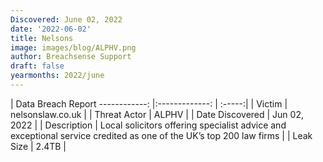 ```yaml
---
Discovered: June 02, 2022
date: '2022-06-02'
title: Nelsons
image: images/blog/ALPHV.png
author: Breachsense Support
draft: false
yearmonths: 2022/june
---
```



| Data Breach Report
------------:   |:-------------:    | :-----:|
| Victim    | nelsonslaw.co.uk      | 
| Threat Actor    | ALPHV      | 
| Date Discovered    | Jun 02, 2022      | 
| Description    | Local solicitors offering specialist advice and exceptional service credited as one of the UK’s top 200 law firms      | 
| Leak Size    | 2.4TB      | 

